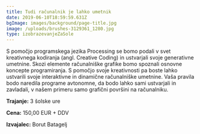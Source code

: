 ```yaml
---
title: Tudi računalnik je lahko umetnik
date: 2019-06-10T18:59:59.631Z
bgImage: images/background/page-title.jpg
image: /uploads/brushes-3129361_1280.jpg
type: izobrazevanjeZaSole
---
```

S pomočjo programskega jezika Processing se bomo podali v svet kreativnega kodiranja (angl. Creative Coding) in ustvarjali svoje generativne umetnine. Skozi elemente računalniške grafike bomo spoznali osnovne koncepte programiranja. S pomočjo svoje kreativnosti pa boste lahko ustvarili svoje interaktivne in dinamične računalniške umetnine. Vaša pravila bodo naredila programe avtonomne, da bodo lahko sami ustvarjali in zavladali, v našem primeru samo grafični površini na računalniku.

**Trajanje:** 3 šolske ure

**Cena:** 150,00 EUR + DDV

**Izvajalec:** Borut Batagelj
